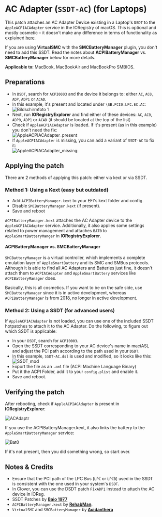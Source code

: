 # AC Adapter (`SSDT-AC`) (for Laptops)
This patch attaches an AC Adapter Device existing in a Laptop's `DSDT` to the `AppleACPIACAdapter` service in the IORegistry of macOS. This is optional and mostly cosmetic – it doesn't make any difference in terms of functionality as explained [here](https://github.com/acidanthera/bugtracker/issues/1808).

If you are using **VirtualSMC** with the **SMCBatteryManager** plugin, you don't need to add this SSDT. Read the notes about **ACPIBatteryManager** vs. **SMCBatteryManager** below for more details.

**Applicable to**: MacBook, MacBookAir and MacBookPro SMBIOS. 

## Preparations
- In `DSDT`, search for `ACPI0003` and the device it belongs to: either `AC`, `AC0`, `ADP`, `ADP1` or `ACAD`. 
- In this example, it's present and located under `\SB.PCI0.LPC.EC.AC`: 
	![Bildschirmfoto 1](https://user-images.githubusercontent.com/76865553/139686755-00929243-000b-459d-9d02-5ab9b0f720c6.png)
- Next, run **IORegistryExplorer** and find either of these devices: `AC`, `AC0`, `ADP0`, `ADP1` or `ACAD` (it should be located at the top of the list)
- Check if `AppleACPIACAdapter` is loaded. If it's present (as in this example) you don't need the fix:</br> ![AppleACPIACAdapter_present](https://user-images.githubusercontent.com/76865553/139686991-d0104672-31f1-4ccf-949b-cd44ff9a4537.png)
- If `AppleACPIACAdapter` is missing, you can add a variant of `SSDT-AC` to fix it: </br>![AppleACPIACAdapter_missing](https://user-images.githubusercontent.com/76865553/139687029-acdd7853-6d7c-43fc-b421-f2c718af45c2.png)

## Applying the patch
There are 2 methods of applying this patch: either via kext or via SSDT. 

### Method 1: Using a Kext (easy but outdated)
- Add `ACPIBatteryManager.kext` to your EFI's kext folder and config. 
- Disable `SMCBatteryManager.kext` (if present).
- Save and reboot

`ACPIBatteryManager.kext` attaches the AC Adapter device to the `AppleACPIACAdapter` service. Additionally, it also applies some settings related to power management and attaches `BAT0` to `AppleSmartBatteryManger` in **IORegistryExplorer**.

#### ACPIBatteryManager vs. SMCBatteryManager
`SMCBatteryManager` is a virtual controller, which implements a complete emulation layer of `AppleSmartBattery` and its SMC and SMBus protocols. Although it is able to find all AC Adapters and Batteries just fine, it doesn't attach them to `ACPIACAdapter` and `AppleSmartBattery` services like `ACPIBatteryManager` does. 

Basically, this is all cosmetics. If you want to be on the safe side, use `SMCBatteryManager` since it is in active development, whereas `ACPIBatteryManager` is from 2018, no longer in active development.

### Method 2: Using a SSDT (for advanced users)
If `AppleACPIACAdapter` is not loaded, you can use one of the included SSDT hotpatches to attach it to the AC Adapter. Do the following, to figure out which SSDT is applicable:

- In your `DSDT`, search for `ACPI0003`. 
- Open the SSDT corresponding to your AC device's name in maciASL and adjust the PCI path according to the path used in your `DSDT`.
- In this example, `SSDT-AC.dsl` is used and modified, so it looks like this: ![SSDT_mod](https://user-images.githubusercontent.com/76865553/139687058-6fad207b-019a-4253-a91e-c87011f17922.png)</br>
- Export the file as an `.aml` file (ACPI Machine Language Binary)
- Put it the ACPI Folder, add it to your `config.plist` and enable it.
- Save and reboot.

## Verifying the patch
After rebooting, check if `AppleACPIACAdapter` is present in **IORegistryExplorer**:

![ACAdaptr](https://user-images.githubusercontent.com/76865553/146288651-24a88e8a-fc8e-4354-b54f-7e96de2e6cfd.png)

If you use the ACPIBatteryManager.kext, it also links the battery to the `AppleSmartBatteryManager` service:

![Bat0](https://user-images.githubusercontent.com/76865553/146288737-8284846d-8fc1-489b-96f6-bb5b804828ab.png)

If it's not present, then you did something wrong, so start over.

## Notes & Credits
- Ensure that the PCI path of the LPC Bus (`LPC` or `LPCB`) used in the SSDT is consistent with the one used in your system's `DSDT`. 
- In Clover, you can use the DSDT patch `FixADP1` instead to attach the AC device in IOReg.
- SSDT Patches by [**Baio 1977**](https://github.com/Baio1977)
- `ACPIBatteryManager.kext` by [**RehabMan**](https://bitbucket.org/RehabMan/os-x-acpi-battery-driver/src/master/).
- `VirtualSMC` and `SMCBatteryManager` by [**Acidanthera**](https://github.com/acidanthera/VirtualSMC)

